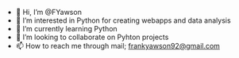 - 👋 Hi, I’m @FYawson
- 👀 I’m interested in Python for creating webapps and data analysis
- 🌱 I’m currently learning Python
- 💞️ I’m looking to collaborate on Pyhton projects
- 📫 How to reach me through mail; frankyawson92@gmail.com 

<!---
FYawson/FYawson is a ✨ special ✨ repository because its `README.md` (this file) appears on your GitHub profile.
You can click the Preview link to take a look at your changes.
--->
